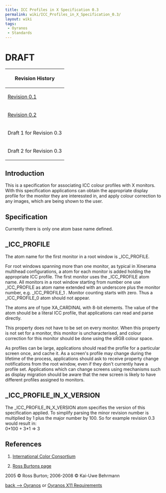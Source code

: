```yaml
---
title: ICC Profiles in X Specification 0.3
permalink: wiki/ICC_Profiles_in_X_Specification_0.3/
layout: wiki
tags:
 - Oyranos
 - Standards
---
```


<h1>
DRAFT

</h1>
<table>
<thead>
<tr class="header">
<th><p>Revision History</p></th>
</tr>
</thead>
<tbody>
<tr class="odd">
<td><p><a href="http://www.burtonini.com/computing/x-icc-profiles-spec-0.1.html">Revision 0.1</a></p></td>
</tr>
<tr class="even">
<td><p><a href="http://www.burtonini.com/computing/x-icc-profiles-spec-0.2.html">Revision 0.2</a></p></td>
</tr>
<tr class="odd">
<td><p>Draft 1 for Revision 0.3</p></td>
</tr>
<tr class="even">
<td><p>Draft 2 for Revision 0.3</p></td>
</tr>
<tr class="odd">
</tr>
</tbody>
</table>

Introduction
------------

This is a specification for associating ICC colour profiles with X
monitors. With this specification applications can obtain the
appropriate display profile for the monitor they are interessted in, and
apply colour correction to any images, which are being shown to the
user.

Specification
-------------

Currently there is only one atom base name defined.

\_ICC\_PROFILE
--------------

The atom name for the first monitor in a root window is \_ICC\_PROFILE.

For root windows spanning more than one monitor, as typical in Xinerama
multihead configurations, a atom for each monitor is added holding the
appropriate ICC profile. The first monitor uses the \_ICC\_PROFILE atom
name. All monitors in a root window starting from number one use
\_ICC\_PROFILE as atom name extended with an underscore plus the monitor
number, e.g. \_ICC\_PROFILE\_1 . Monitor counting starts with zero. Thus
a \_ICC\_PROFILE\_0 atom should not appear.

The atoms are of type <span class="type">XA\_CARDINAL</span> with 8-bit
elements. The value of the atom should be a literal ICC profile, that
applications can read and parse directly.

This property does not have to be set on every monitor. When this
property is not set for a monitor, this monitor is uncharacterised, and
colour correction for this monitor should be done using the sRGB colour
space.

As profiles can be large, applications should read the profile for a
particular screen once, and cache it. As a screen's profile may change
during the lifetime of the process, applications should ask to receive
property change notifications from the root window, even if they don't
currently have a profile set. Applications which can change screens
using mechanisms such as display migration should be aware that the new
screen is likely to have different profiles assigned to monitors.

\_ICC\_PROFILE\_IN\_X\_VERSION
------------------------------

The \_ICC\_PROFILE\_IN\_X\_VERSION atom specifies the version of this
specification applied. To simplify parsing the minor revision number is
multiplied by 1 plus the major number by 100. So for example revision
0.3 would result in:  
0\*100 + 3\*1 =&gt; 3

References
----------

1. [International Color Consortium](http://www.color.org)

2. [Ross Burtons
page](http://www.burtonini.com/computing/x-icc-profiles-spec-latest.html)

2005 © Ross Burton; 2006-2008 © Kai-Uwe Behrmann

[back --&gt; Oyranos](/wiki/Oyranos "wikilink") or [Oyranos X11
Requirements](/wiki/Oyranos_X11_Requirements "wikilink")
